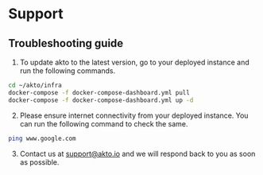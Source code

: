 # Support

## Troubleshooting guide

1. To update akto to the latest version, go to your deployed instance and run the following commands.

```bash
cd ~/akto/infra
docker-compose -f docker-compose-dashboard.yml pull
docker-compose -f docker-compose-dashboard.yml up -d
```

2. Please ensure internet connectivity from your deployed instance. You can run the following command to check the same.

```bash
ping www.google.com
```

3. Contact us at support@akto.io and we will respond back to you as soon as possible.